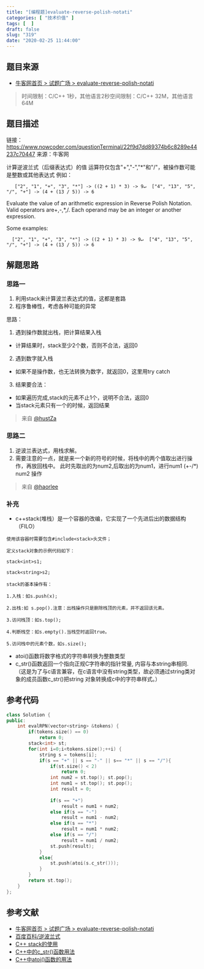 ```yaml
---
title: "[编程题]evaluate-reverse-polish-notati"
categories: [ "技术价值" ]
tags: [  ]
draft: false
slug: "319"
date: "2020-02-25 11:44:00"
---
```


## 题目来源

- [牛客网首页 > 试题广场 > evaluate-reverse-polish-notati](https://www.nowcoder.com/questionTerminal/22f9d7dd89374b6c8289e44237c70447)

> 时间限制：C/C++ 1秒，其他语言2秒空间限制：C/C++ 32M，其他语言64M

## 题目描述

链接：https://www.nowcoder.com/questionTerminal/22f9d7dd89374b6c8289e44237c70447
来源：牛客网

计算逆波兰式（后缀表达式）的值
运算符仅包含"+","-","*"和"/"，被操作数可能是整数或其他表达式
例如：

```
   ["2", "1", "+", "3", "*"] -> ((2 + 1) * 3) -> 9↵  ["4", "13", "5", "/", "+"] -> (4 + (13 / 5)) -> 6
```

Evaluate the value of an arithmetic expression in Reverse Polish Notation.
Valid operators are+,-,*,/. Each operand may be an integer or another expression.

Some examples:

```
  ["2", "1", "+", "3", "*"] -> ((2 + 1) * 3) -> 9↵  ["4", "13", "5", "/", "+"] -> (4 + (13 / 5)) -> 6
```

## 解题思路

### 思路一

1. 利用stack来计算波兰表达式的值，这都是套路
2. 程序鲁棒性，考虑各种可能的异常

思路：

1. 遇到操作数就出栈，把计算结果入栈
  - 计算结果时，stack至少2个数，否则不合法，返回0
2. 遇到数字就入栈
  - 如果不是操作数，也无法转换为数字，就返回0，这里用try catch
3. 结果要合法：
  - 如果遍历完成,stack的元素不止1个，说明不合法，返回0
  - 当stack元素只有一个的时候，返回结果

> 来自 [@hustZa](https://www.nowcoder.com/profile/1420779)

### 思路二

1. 逆波兰表达式，用栈求解。
2. 需要注意的一点，就是来一个新的符号的时候，将栈中的两个值取出进行操作，再放回栈中。
此时先取出的为num2,后取出的为num1，进行num1 (+-/*) num2 操作

> 来自 [@haorlee](https://www.nowcoder.com/profile/9475541)

### 补充

- c++stack(堆栈）是一个容器的改编，它实现了一个先进后出的数据结构（FILO）

```
使用该容器时需要包含#include<stack>头文件；

定义stack对象的示例代码如下：

stack<int>s1;

stack<string>s2;

stack的基本操作有：

1.入栈：如s.push(x);

2.出栈:如 s.pop().注意：出栈操作只是删除栈顶的元素，并不返回该元素。

3.访问栈顶：如s.top();

4.判断栈空：如s.empty().当栈空时返回true。

5.访问栈中的元素个数，如s.size();
```

- atoi()函数将数字格式的字符串转换为整数类型
- c_str()函数返回一个指向正规C字符串的指针常量, 内容与本string串相同. （这是为了与c语言兼容，在c语言中没有string类型，故必须通过string类对象的成员函数c_str()把string 对象转换成c中的字符串样式。）

## 参考代码

```cpp
class Solution {
public:
    int evalRPN(vector<string> &tokens) {
        if(tokens.size() == 0)
            return 0;
        stack<int> st;
        for(int i=0;i<tokens.size();++i) {
            string s = tokens[i];
            if(s == "+" || s == "-" || s== "*" || s == "/"){
                if(st.size() < 2)
                    return 0;
                int num2 = st.top(); st.pop();
                int num1 = st.top(); st.pop();
                int result = 0;
                
                if(s == "+")
                    result = num1 + num2;
                else if(s == "-")
                    result = num1 - num2;
                else if(s == "*")
                    result = num1 * num2;
                else if(s == "/")
                    result = num1 / num2;
                st.push(result);
            }
            else{
                st.push(atoi(s.c_str()));
            }
        }
        return st.top();
    }
};
```

## 参考文献

- [牛客网首页 > 试题广场 > evaluate-reverse-polish-notati](https://www.nowcoder.com/questionTerminal/22f9d7dd89374b6c8289e44237c70447)
- [百度百科/逆波兰式](https://baike.baidu.com/item/逆波兰式)
- [C++ stack的使用](https://blog.csdn.net/Jim_Magic_2018/article/details/86142386)
- [C++中的c_str()函数用法](https://blog.csdn.net/nancy_m/article/details/7583550)
- [C++中atoi()函数的用法](https://blog.csdn.net/hou09tian/article/details/85230898)